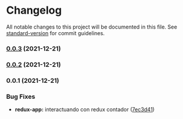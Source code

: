 # Changelog

All notable changes to this project will be documented in this file. See [standard-version](https://github.com/conventional-changelog/standard-version) for commit guidelines.

### [0.0.3](https://github.com/Cutshadows/ngrx-actions/compare/v0.0.2...v0.0.3) (2021-12-21)

### [0.0.2](https://github.com/Cutshadows/ngrx-actions/compare/v0.0.1...v0.0.2) (2021-12-21)

### 0.0.1 (2021-12-21)


### Bug Fixes

* **redux-app:** interactuando con redux contador ([7ec3d41](https://github.com/Cutshadows/ngrx-actions/commit/7ec3d4117f524273d14e147d7dd74b6c70c88102))
